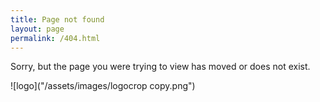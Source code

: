 ```yaml
---
title: Page not found
layout: page
permalink: /404.html
---
```


Sorry, but the page you were trying to view has moved or does not exist.

![logo]("/assets/images/logocrop copy.png")